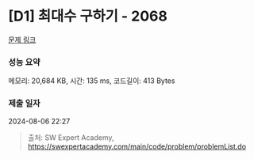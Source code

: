 # [D1] 최대수 구하기 - 2068 

[문제 링크](https://swexpertacademy.com/main/code/problem/problemDetail.do?contestProbId=AV5QQhbqA4QDFAUq) 

### 성능 요약

메모리: 20,684 KB, 시간: 135 ms, 코드길이: 413 Bytes

### 제출 일자

2024-08-06 22:27



> 출처: SW Expert Academy, https://swexpertacademy.com/main/code/problem/problemList.do